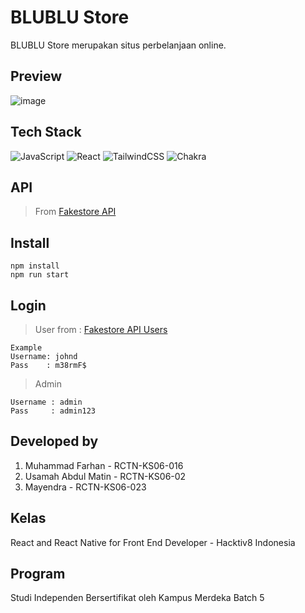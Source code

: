 # BLUBLU Store

BLUBLU Store merupakan situs perbelanjaan online.

## Preview
![image](https://github.com/Hactiv8-Final2/toko-online/assets/44694889/03819bf1-23e2-494e-8dea-49fdb55641c7)

## Tech Stack

![JavaScript](https://img.shields.io/badge/javascript-%23323330.svg?style=for-the-badge&logo=javascript&logoColor=%23F7DF1E)
![React](https://img.shields.io/badge/react-%2320232a.svg?style=for-the-badge&logo=react&logoColor=%2361DAFB)
![TailwindCSS](https://img.shields.io/badge/tailwindcss-%2338B2AC.svg?style=for-the-badge&logo=tailwind-css&logoColor=white)
![Chakra](https://img.shields.io/badge/chakra-%234ED1C5.svg?style=for-the-badge&logo=chakraui&logoColor=white)

## API

> From [Fakestore API](https://fakestoreapi.com/)

## Install

```
npm install
npm run start
```

## Login

>User
from : [Fakestore API Users](https://fakestoreapi.com/users)

```
Example
Username: johnd
Pass    : m38rmF$
```

>Admin

```
Username : admin
Pass     : admin123
```

## Developed by

1. Muhammad Farhan - RCTN-KS06-016
2. Usamah Abdul Matin - RCTN-KS06-02
3. Mayendra - RCTN-KS06-023

## Kelas

React and React Native for Front End Developer - Hacktiv8 Indonesia

## Program

Studi Independen Bersertifikat oleh Kampus Merdeka Batch 5